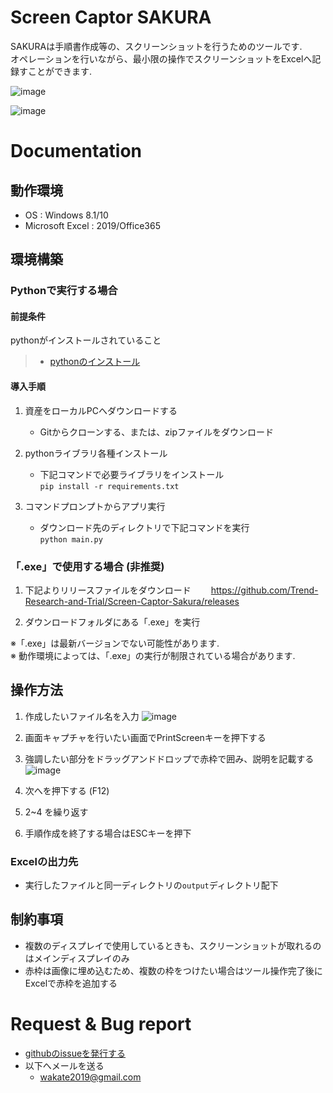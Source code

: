 # Screen Captor SAKURA
SAKURAは手順書作成等の、スクリーンショットを行うためのツールです.  
オペレーションを行いながら、最小限の操作でスクリーンショットをExcelへ記録すことができます.

![image](https://user-images.githubusercontent.com/50811989/110207576-ceea8600-7ec7-11eb-8b63-829d5514343c.png)

![image](https://user-images.githubusercontent.com/50811989/110207624-17a23f00-7ec8-11eb-9f18-d2a3124f1227.png)

# Documentation
## 動作環境
- OS : Windows 8.1/10
- Microsoft Excel : 2019/Office365

## 環境構築
### Pythonで実行する場合
#### 前提条件
pythonがインストールされていること
> - [pythonのインストール](https://www.python.org/downloads/)

#### 導入手順
1. 資産をローカルPCへダウンロードする
    - Gitからクローンする、または、zipファイルをダウンロード

2. pythonライブラリ各種インストール
    - 下記コマンドで必要ライブラリをインストール  
    `pip install -r requirements.txt` 

3. コマンドプロンプトからアプリ実行
    - ダウンロード先のディレクトリで下記コマンドを実行  
    `python main.py` 

### 「.exe」で使用する場合 (非推奨)

1. 下記よりリリースファイルをダウンロード
　　https://github.com/Trend-Research-and-Trial/Screen-Captor-Sakura/releases

2. ダウンロードフォルダにある「.exe」を実行 

※「.exe」は最新バージョンでない可能性があります.  
※ 動作環境によっては、「.exe」の実行が制限されている場合があります.  


## 操作方法
1. 作成したいファイル名を入力
![image](https://user-images.githubusercontent.com/50811989/110207603-f3def900-7ec7-11eb-9665-5beb828fe2e5.png)



2. 画面キャプチャを行いたい画面でPrintScreenキーを押下する

3. 強調したい部分をドラッグアンドドロップで赤枠で囲み、説明を記載する
![image](https://user-images.githubusercontent.com/50811989/110207836-479e1200-7ec9-11eb-9d94-a397f514011c.png)

4. 次へを押下する (F12)

5. 2~4 を繰り返す

6. 手順作成を終了する場合はESCキーを押下

### Excelの出力先
- 実行したファイルと同一ディレクトリの`output`ディレクトリ配下


## 制約事項
- 複数のディスプレイで使用しているときも、スクリーンショットが取れるのはメインディスプレイのみ
- 赤枠は画像に埋め込むため、複数の枠をつけたい場合はツール操作完了後にExcelで赤枠を追加する

# Request & Bug report
- [githubのissueを発行する](https://github.com/Trend-Research-and-Trial/Screen-Captor-Sakura/issues/new)
- 以下へメールを送る
  - wakate2019@gmail.com
